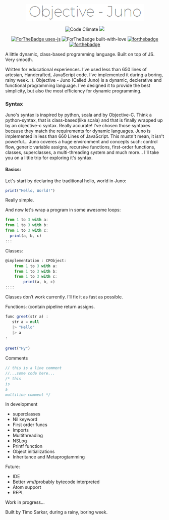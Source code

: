 

<div align="center">
  <img src="https://raw.githubusercontent.com/timo-cmd/Juno-lang/master/assets/objs.png" height=" "></img>
  
![Code Climate](https://codeclimate.com/github/surovv/kleisli/badges/gpa.svg)
![](https://img.shields.io/badge/build-passing-brightgreen)

[![ForTheBadge uses-js](http://ForTheBadge.com/images/badges/uses-js.svg)](http://ForTheBadge.com)
![ForTheBadge built-with-love](http://ForTheBadge.com/images/badges/built-with-love.svg)
[![forthebadge](https://forthebadge.com/images/badges/makes-people-smile.svg)](http://forthebadge.com)
[![forthebadge](https://forthebadge.com/images/badges/does-not-contain-treenuts.svg)](http://forthebadge.com)

  </div>
  
A little dynamic, class-based programming language. Built on top of JS. Very smooth.

Written for educational experiences. I’ve used less than 650 lines of artesian,
Handcrafted, JavaScript code. I’ve implemented it during a boring, rainy week. :). Objective - Juno (Called  Juno) is a dynamic, declerative and functional programming language. I've designed it to provide the best simplicity, but also the most efficiency for dynamic programming. 

### Syntax

Juno's syntax is inspired by python, scala and by Objective-C. Think a python-syntax, that is class-based(like scala) and that is finally wrapped up by an objective-c syntax. Really accurate! I've chosen those syntaxes because they match the requirements for dynamic languages. Juno is implemented in less than 660 Lines of JavaScript. This mustn't mean, it isn't powerful... Juno coveres a huge environment and concepts such: control flow, generic variable assigns, recursive functions, first-order functions, classes, superclasses, a multi-threading system and much more... I'll take you on a little trip for exploring it's syntax.

#### Basics:

Let's start by declaring the traditional hello, world in Juno:

```js
print("Hello, World!")
```

Really simple.

And now let's wrap a program in some awesome loops:

```js
from 1 to 3 with a:
from 1 to 3 with b:
from 1 to 3 with c:
  print(a, b, c)
:::
```
Classes:
```js
@implementation : CPObject:
    from 1 to 3 with a:
    from 1 to 3 with b:
    from 1 to 3 with c:
        print(a, b, c)
::::
```

Classes don’t work currently. I’ll fix it as fast as possible.

Functions: (contain pipeline return assigns.

```js
func greet(str a) :
   str a = null
   |> "Hello"
   |> a
:

greet("Hy")
```

Comments

```js
// this is a line comment
//...some code here...
/* this
is
a 
multiline comment */
```

In development

- superclasses
- Nil keyword
- First order funcs 
- Imports
- Multithreading
- NSLog
- Printf function
- Object initializations
- Inheritance and Metaprogtamming

Future:

- IDE
- Better vm//probably bytecode interpreted
- Atom support 
- REPL




Work in progress...

Built by Timo Sarkar, during a rainy, boring week.
